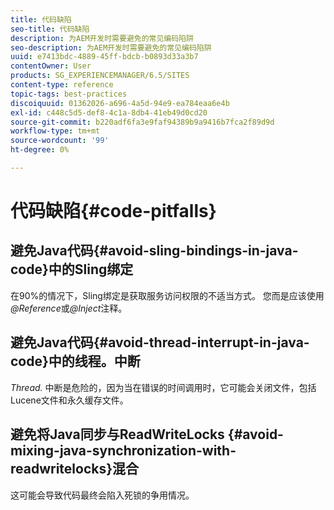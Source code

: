 ```yaml
---
title: 代码缺陷
seo-title: 代码缺陷
description: 为AEM开发时需要避免的常见编码陷阱
seo-description: 为AEM开发时需要避免的常见编码陷阱
uuid: e7413bdc-4889-45ff-bdcb-b0893d33a3b7
contentOwner: User
products: SG_EXPERIENCEMANAGER/6.5/SITES
content-type: reference
topic-tags: best-practices
discoiquuid: 01362026-a696-4a5d-94e9-ea784eaa6e4b
exl-id: c448c5d5-def8-4c1a-8db4-41eb49d0cd20
source-git-commit: b220adf6fa3e9faf94389b9a9416b7fca2f89d9d
workflow-type: tm+mt
source-wordcount: '99'
ht-degree: 0%

---
```


# 代码缺陷{#code-pitfalls}

## 避免Java代码{#avoid-sling-bindings-in-java-code}中的Sling绑定

在90%的情况下，Sling绑定是获取服务访问权限的不适当方式。 您而是应该使用&#x200B;*@Reference*&#x200B;或&#x200B;*@Inject*&#x200B;注释。

## 避免Java代码{#avoid-thread-interrupt-in-java-code}中的线程。中断

*Thread.* 中断是危险的，因为当在错误的时间调用时，它可能会关闭文件，包括Lucene文件和永久缓存文件。

## 避免将Java同步与ReadWriteLocks {#avoid-mixing-java-synchronization-with-readwritelocks}混合

这可能会导致代码最终会陷入死锁的争用情况。
